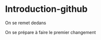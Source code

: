 # Introduction-github
On se remet dedans

On se prépare à faire le premier changement

<html>
 
 </html>
